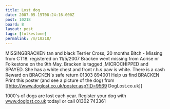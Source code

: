 ```yaml
---
title: Lost dog
date: 2007-05-15T08:24:16.000Z
post: 10218
board: 8
layout: post
tags: [folkestone]
permalink: /m/10218/
---
```

MISSINGBRACKEN
tan and black Terrier Cross, 20 months Bitch - Missing from CT18. registered on 11/5/2007
Bracken went missing from Acrise nr Folkestone on the 9th May. Bracken is tagged ,MICROCHIPPED and SPAYED. She has a white chest and front r.h.s paw is white.
There is a cash Reward on BRACKEN's safe return
01303 894001
Help us find BRACKEN Print this poster (and see a picture of the dog) from [[http://www.doglost.co.uk/poster.asp?ID=9569
DogLost.co.uk]]

1000's of dogs are lost each year. Register your dog with www.doglost.co.uk today! or call 01302 743361
